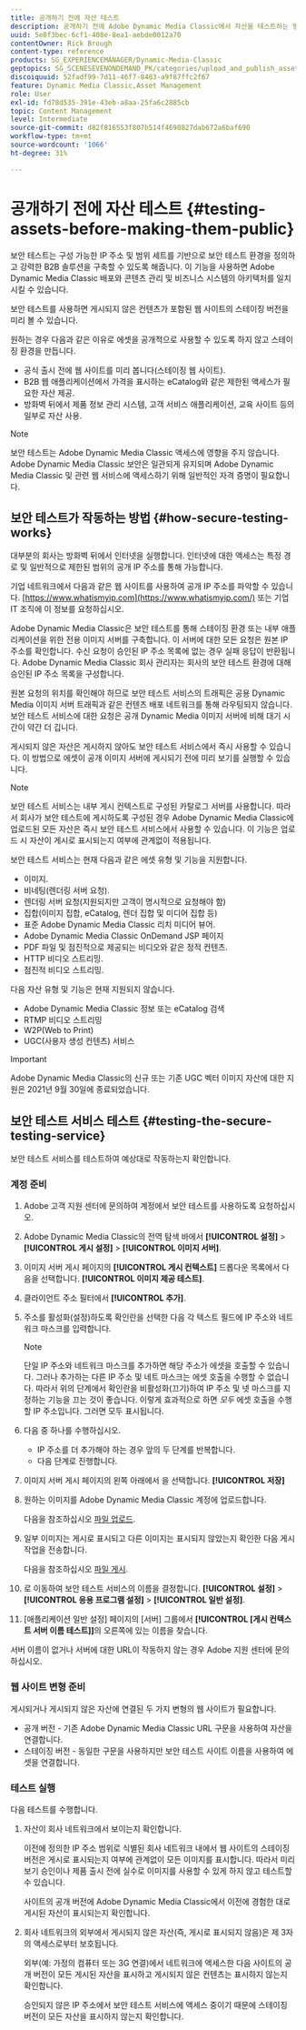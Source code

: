 ```yaml
---
title: 공개하기 전에 자산 테스트
description: 공개하기 전에 Adobe Dynamic Media Classic에서 자산을 테스트하는 방법을 알아봅니다.
uuid: 5e8f3bec-6cf1-408e-8ea1-aebde0012a70
contentOwner: Rick Brough
content-type: reference
products: SG_EXPERIENCEMANAGER/Dynamic-Media-Classic
geptopics: SG_SCENESEVENONDEMAND_PK/categories/upload_and_publish_assets
discoiquuid: 52fadf99-7d11-46f7-8483-a9f87ffc2f67
feature: Dynamic Media Classic,Asset Management
role: User
exl-id: fd78d535-391e-43eb-a8aa-25fa6c2885cb
topic: Content Management
level: Intermediate
source-git-commit: d82f816553f807b514f4690827dab672a6baf690
workflow-type: tm+mt
source-wordcount: '1066'
ht-degree: 31%

---
```


# 공개하기 전에 자산 테스트 {#testing-assets-before-making-them-public}

보안 테스트는 구성 가능한 IP 주소 및 범위 세트를 기반으로 보안 테스트 환경을 정의하고 강력한 B2B 솔루션을 구축할 수 있도록 해줍니다. 이 기능을 사용하면 Adobe Dynamic Media Classic 배포와 콘텐츠 관리 및 비즈니스 시스템의 아키텍처를 일치시킬 수 있습니다.

보안 테스트를 사용하면 게시되지 않은 컨텐츠가 포함된 웹 사이트의 스테이징 버전을 미리 볼 수 있습니다.

원하는 경우 다음과 같은 이유로 에셋을 공개적으로 사용할 수 있도록 하지 않고 스테이징 환경을 만듭니다.

* 공식 출시 전에 웹 사이트를 미리 봅니다(스테이징 웹 사이트).
* B2B 웹 애플리케이션에서 가격을 표시하는 eCatalog와 같은 제한된 액세스가 필요한 자산 제공.
* 방화벽 뒤에서 제품 정보 관리 시스템, 고객 서비스 애플리케이션, 교육 사이트 등의 일부로 자산 사용.

>[!NOTE]
>
>보안 테스트는 Adobe Dynamic Media Classic 액세스에 영향을 주지 않습니다. Adobe Dynamic Media Classic 보안은 일관되게 유지되며 Adobe Dynamic Media Classic 및 관련 웹 서비스에 액세스하기 위해 일반적인 자격 증명이 필요합니다.

## 보안 테스트가 작동하는 방법 {#how-secure-testing-works}

대부분의 회사는 방화벽 뒤에서 인터넷을 실행합니다. 인터넷에 대한 액세스는 특정 경로 및 일반적으로 제한된 범위의 공개 IP 주소를 통해 가능합니다.

기업 네트워크에서 다음과 같은 웹 사이트를 사용하여 공개 IP 주소를 파악할 수 있습니다. [https://www.whatismyip.com](https://www.whatismyip.com/) 또는 기업 IT 조직에 이 정보를 요청하십시오.

Adobe Dynamic Media Classic은 보안 테스트를 통해 스테이징 환경 또는 내부 애플리케이션을 위한 전용 이미지 서버를 구축합니다. 이 서버에 대한 모든 요청은 원본 IP 주소를 확인합니다. 수신 요청이 승인된 IP 주소 목록에 없는 경우 실패 응답이 반환됩니다. Adobe Dynamic Media Classic 회사 관리자는 회사의 보안 테스트 환경에 대해 승인된 IP 주소 목록을 구성합니다.

원본 요청의 위치를 확인해야 하므로 보안 테스트 서비스의 트래픽은 공용 Dynamic Media 이미지 서버 트래픽과 같은 컨텐츠 배포 네트워크를 통해 라우팅되지 않습니다. 보안 테스트 서비스에 대한 요청은 공개 Dynamic Media 이미지 서버에 비해 대기 시간이 약간 더 깁니다.

게시되지 않은 자산은 게시하지 않아도 보안 테스트 서비스에서 즉시 사용할 수 있습니다. 이 방법으로 에셋이 공개 이미지 서버에 게시되기 전에 미리 보기를 실행할 수 있습니다.

>[!NOTE]
>
>보안 테스트 서비스는 내부 게시 컨텍스트로 구성된 카탈로그 서버를 사용합니다. 따라서 회사가 보안 테스트에 게시하도록 구성된 경우 Adobe Dynamic Media Classic에 업로드된 모든 자산은 즉시 보안 테스트 서비스에서 사용할 수 있습니다. 이 기능은 업로드 시 자산이 게시로 표시되는지 여부에 관계없이 적용됩니다.

보안 테스트 서비스는 현재 다음과 같은 에셋 유형 및 기능을 지원합니다.

<!-- 

Comment Type: remark
Last Modified By: unknown unknown 
Last Modified Date: 

<p>Added videos to list below 9/11/2012. Moved “Render Server requests” from unsupported to supported, listed below on 3/15/2016 as per email from Cynthia March 11, 2016)</p>

 -->

* 이미지.
* 비네팅(렌더링 서버 요청).
* 렌더링 서버 요청(지원되지만 고객이 명시적으로 요청해야 함)
* 집합(이미지 집합, eCatalog, 렌더 집합 및 미디어 집합 등)
* 표준 Adobe Dynamic Media Classic 리치 미디어 뷰어.
* Adobe Dynamic Media Classic OnDemand JSP 페이지
* PDF 파일 및 점진적으로 제공되는 비디오와 같은 정적 컨텐츠.
* HTTP 비디오 스트리밍.
* 점진적 비디오 스트리밍.

다음 자산 유형 및 기능은 현재 지원되지 않습니다.

* Adobe Dynamic Media Classic 정보 또는 eCatalog 검색
* RTMP 비디오 스트리밍
* W2P(Web to Print)
* UGC(사용자 생성 컨텐츠) 서비스

>[!IMPORTANT]
>
>Adobe Dynamic Media Classic의 신규 또는 기존 UGC 벡터 이미지 자산에 대한 지원은 2021년 9월 30일에 종료되었습니다.

## 보안 테스트 서비스 테스트 {#testing-the-secure-testing-service}

보안 테스트 서비스를 테스트하여 예상대로 작동하는지 확인합니다.

<!-- >[!NOTE]
>
>*If you do not mention any IPs under **[!UICONTROL Setup]** > **[!UICONTROL Application Setup]** > **[!UICONTROL Publish Setup]** > **[!UICONTROL Image Server]** > **[!UICONTROL Test Image Service]*** - If you add an IP only, that IP is able to call the assets and no other IP are allowed to make the calls. As long there is no IP mentioned under that section, all IPs are allowed to make the calls for the assets, and they show up. -->

### 계정 준비

<!-- 

Comment Type: remark
Last Modified By: unknown unknown 
Last Modified Date: 

<p>RB: Rewrote entire steps under “Prepare your account” 9/10/2012</p>

 -->

1. Adobe 고객 지원 센터에 문의하여 계정에서 보안 테스트를 사용하도록 요청하십시오.
1. Adobe Dynamic Media Classic의 전역 탐색 바에서 **[!UICONTROL 설정]** > **[!UICONTROL 게시 설정]** > **[!UICONTROL 이미지 서버]**.
1. 이미지 서버 게시 페이지의 **[!UICONTROL 게시 컨텍스트]** 드롭다운 목록에서 다음을 선택합니다. **[!UICONTROL 이미지 제공 테스트]**.
1. 클라이언트 주소 필터에서 **[!UICONTROL 추가]**.
1. 주소를 활성화(설정)하도록 확인란을 선택한 다음 각 텍스트 필드에 IP 주소와 네트워크 마스크를 입력합니다.

   >[!NOTE]
   >
   >단일 IP 주소와 네트워크 마스크를 추가하면 해당 주소가 에셋을 호출할 수 있습니다. 그러나 추가하는 다른 IP 주소 및 네트 마스크는 에셋 호출을 수행할 수 없습니다. 따라서 위의 단계에서 확인란을 비활성화(끄기)하여 IP 주소 및 넷 마스크를 지정하는 기능을 끄는 것이 좋습니다. 이렇게 효과적으로 하면 *모두* 에셋 호출을 수행할 IP 주소입니다. 그러면 모두 표시됩니다.

1. 다음 중 하나를 수행하십시오.
   * IP 주소를 더 추가해야 하는 경우 앞의 두 단계를 반복합니다.
   * 다음 단계로 진행합니다.
1. 이미지 서버 게시 페이지의 왼쪽 아래에서 을 선택합니다. **[!UICONTROL 저장]**
1. 원하는 이미지를 Adobe Dynamic Media Classic 계정에 업로드합니다.

   다음을 참조하십시오 [파일 업로드](uploading-files.md#uploading_files).

1. 일부 이미지는 게시로 표시되고 다른 이미지는 표시되지 않았는지 확인한 다음 게시 작업을 전송합니다.

   다음을 참조하십시오 [파일 게시](publishing-files.md#publishing_files).

1. 로 이동하여 보안 테스트 서비스의 이름을 결정합니다. **[!UICONTROL 설정]** > **[!UICONTROL 응용 프로그램 설정]** > **[!UICONTROL 일반 설정]**.
1. [애플리케이션 일반 설정] 페이지의 [서버] 그룹에서 **[!UICONTROL [게시 컨텍스트 서버 이름 테스트]]**&#x200B;의 오른쪽에 있는 이름을 찾습니다.

서버 이름이 없거나 서버에 대한 URL이 작동하지 않는 경우 Adobe 지원 센터에 문의하십시오.

### 웹 사이트 변형 준비

게시되거나 게시되지 않은 자산에 연결된 두 가지 변형의 웹 사이트가 필요합니다.

* 공개 버전 - 기존 Adobe Dynamic Media Classic URL 구문을 사용하여 자산을 연결합니다.
* 스테이징 버전 - 동일한 구문을 사용하지만 보안 테스트 사이트 이름을 사용하여 에셋을 연결합니다.

### 테스트 실행

다음 테스트를 수행합니다.

1. 자산이 회사 네트워크에서 보이는지 확인합니다.

   이전에 정의한 IP 주소 범위로 식별된 회사 네트워크 내에서 웹 사이트의 스테이징 버전은 게시로 표시되는지 여부에 관계없이 모든 이미지를 표시합니다. 따라서 미리 보기 승인이나 제품 출시 전에 실수로 이미지를 사용할 수 있게 하지 않고 테스트할 수 있습니다.

   사이트의 공개 버전에 Adobe Dynamic Media Classic에서 이전에 경험한 대로 게시된 자산이 표시되는지 확인합니다.

1. 회사 네트워크의 외부에서 게시되지 않은 자산(즉, 게시로 표시되지 않음)은 제 3자의 액세스로부터 보호됩니다.

   외부(예: 가정의 컴퓨터 또는 3G 연결)에서 네트워크에 액세스한 다음 사이트의 공개 버전이 모든 게시된 자산을 표시하고 게시되지 않은 컨텐츠는 표시하지 않는지 확인합니다.

   승인되지 않은 IP 주소에서 보안 테스트 서비스에 액세스 중이기 때문에 스테이징 버전이 모든 자산을 표시하지 않는지 확인합니다.
